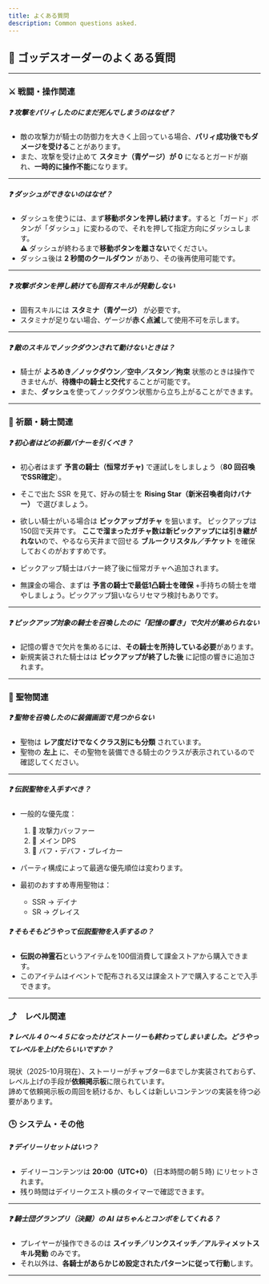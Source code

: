 ```yaml
---
title: よくある質問
description: Common questions asked.
---
```


## 📜 ゴッデスオーダーのよくある質問

---

### ⚔️ 戦闘・操作関連

##### ❓ 攻撃をパリィしたのにまだ死んでしまうのはなぜ？
- 敵の攻撃力が騎士の防御力を大きく上回っている場合、**パリィ成功後でもダメージを受ける**ことがあります。  
- また、攻撃を受け止めて **スタミナ（青ゲージ）が 0** になるとガードが崩れ、**一時的に操作不能**になります。

---

##### ❓ ダッシュができないのはなぜ？
- ダッシュを使うには、まず**移動ボタンを押し続けます**。すると「ガード」ボタンが「ダッシュ」に変わるので、それを押して指定方向にダッシュします。  
  ⚠️ ダッシュが終わるまで**移動ボタンを離さない**でください。
- ダッシュ後は **2 秒間のクールダウン** があり、その後再使用可能です。

---

##### ❓ 攻撃ボタンを押し続けても固有スキルが発動しない
- 固有スキルには **スタミナ（青ゲージ）** が必要です。  
- スタミナが足りない場合、ゲージが**赤く点滅**して使用不可を示します。

---

##### ❓ 敵のスキルでノックダウンされて動けないときは？
- 騎士が **よろめき／ノックダウン／空中／スタン／拘束** 状態のときは操作できませんが、**待機中の騎士と交代**することが可能です。  
- また、**ダッシュ**を使ってノックダウン状態から立ち上がることができます。

---

### 🧪 祈願・騎士関連

##### ❓ 初心者はどの祈願バナーを引くべき？
- 初心者はまず **予言の騎士（恒常ガチャ)** で運試しをしましょう（**80 回召喚でSSR確定**）。  
- そこで出た SSR を見て、好みの騎士を **Rising Star（新米召喚者向けバナー）** で選びましょう。

- 欲しい騎士がいる場合は **ピックアップガチャ** を狙います。 ピックアップは150回で天井です。 
  **ここで溜まったガチャ数は新ピックアップには引き継がれない**ので、やるなら天井まで回せる **ブルークリスタル／チケット** を確保しておくのがおすすめです。

- ピックアップ騎士はバナー終了後に恒常ガチャへ追加されます。

- 無課金の場合、まずは **予言の騎士で最低1凸騎士を確保** +手持ちの騎士を増やしましょう。ピックアップ狙いならリセマラ検討もありです。

---

##### ❓ ピックアップ対象の騎士を召喚したのに「記憶の響き」で欠片が集められない
- 記憶の響きで欠片を集めるには、**その騎士を所持している必要**があります。  
- 新規実装された騎士はは **ピックアップが終了した後** に記憶の響きに追加されます。

---

### 🔮 聖物関連

##### ❓ 聖物を召喚したのに装備画面で見つからない
- 聖物は **レア度だけでなくクラス別にも分類** されています。  
- 聖物の **左上** に、その聖物を装備できる騎士のクラスが表示されているので確認してください。

---

##### ❓ 伝説聖物を入手すべき？
- 一般的な優先度：
  1. 🥇 攻撃力バッファー  
  2. 🥈 メイン DPS  
  3. 🥉 バフ・デバフ・ブレイカー

- パーティ構成によって最適な優先順位は変わります。
- 最初のおすすめ専用聖物は：  
  - SSR → デイナ
  - SR → グレイス

##### ❓ そもそもどうやって伝説聖物を入手するの？
- **伝説の神霊石**というアイテムを100個消費して課金ストアから購入できます。
- このアイテムはイベントで配布される又は課金ストアで購入することで入手できます。
---

### &#x2934;　レベル関連
##### ❓ レベル４０～４５になったけどストーリーも終わってしまいました。どうやってレベルを上げたらいいですか？
現状（2025-10月現在）、ストーリーがチャプター6までしか実装されておらず、レベル上げの手段が**依頼掲示板**に限られています。<br/>
諦めて依頼掲示板の周回を続けるか、もしくは新しいコンテンツの実装を待つ必要があります。

### 🕒 システム・その他

##### ❓ デイリーリセットはいつ？
- デイリーコンテンツは **20:00（UTC+0）** (日本時間の朝５時) にリセットされます。  
- 残り時間はデイリークエスト横のタイマーで確認できます。

---

##### ❓ 騎士団グランプリ（決闘）の AI はちゃんとコンボをしてくれる？
- プレイヤーが操作できるのは **スイッチ／リンクスイッチ／アルティメットスキル発動** のみです。  
- それ以外は、**各騎士があらかじめ設定されたパターンに従って行動**します。

---
